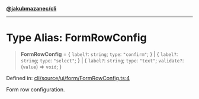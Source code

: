 [**@jakubmazanec/cli**](../README.md)

---

# Type Alias: FormRowConfig

> **FormRowConfig** = \{ `label?`: `string`; `type`: `"confirm"`; \} \| \{ `label?`: `string`;
> `type`: `"select"`; \} \| \{ `label?`: `string`; `type`: `"text"`; `validate?`: (`value`) =>
> `void`; \}

Defined in:
[cli/source/ui/form/FormRowConfig.ts:4](https://github.com/jakubmazanec/tools/blob/a9ba87d349a220bbed24d161794f90a6ba6009e5/packages/cli/source/ui/form/FormRowConfig.ts#L4)

Form row configuration.
